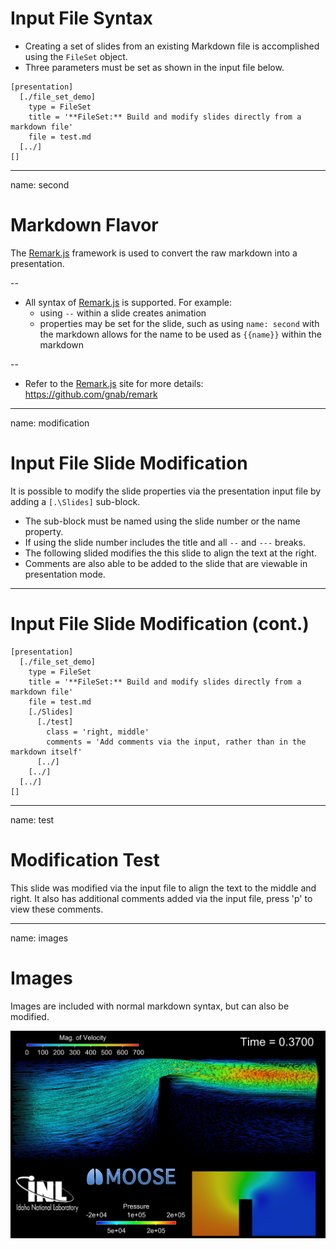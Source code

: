 # Input File Syntax
* Creating a set of slides from an existing Markdown file is accomplished using the `FileSet` object.
* Three parameters must be set as shown in the input file below.

```text
[presentation]
  [./file_set_demo]
    type = FileSet
    title = '**FileSet:** Build and modify slides directly from a markdown file'
    file = test.md
  [../]
[]
```


---
name: second

# Markdown Flavor
The [Remark.js](http://remarkjs.com) framework is used to convert the raw markdown into a presentation.

--
* All syntax of [Remark.js](http://remarkjs.com) is supported. For example:
  - using `--` within a slide creates animation
  - properties may be set for the slide, such as using `name: second` with the markdown allows for the
    name to be used as `{{name}}` within the markdown

--
* Refer to the [Remark.js](http://remarkjs.com) site for more details: https://github.com/gnab/remark

---
name: modification
# Input File Slide Modification
It is possible to modify the slide properties via the presentation input file by adding a `[.\Slides]` sub-block.
* The sub-block must be named using the slide number or the name property.
* If using the slide number includes the title and all  `--` and `---` breaks.
* The following slided modifies the this slide to align the text at the right.
* Comments are also able to be added to the slide that are viewable in presentation mode.

---
# Input File Slide Modification (cont.)
```text
[presentation]
  [./file_set_demo]
    type = FileSet
    title = '**FileSet:** Build and modify slides directly from a markdown file'
    file = test.md
    [./Slides]
      [./test]
        class = 'right, middle'
        comments = 'Add comments via the input, rather than in the markdown itself'
      [../]
    [../]
  [../]
[]
```

---
name: test
# Modification Test
This slide was modified via the input file to align the text to the middle and right. It also has
additional comments added via the input file, press 'p' to view these comments.

---
name: images
# Images
Images are included with normal markdown syntax, but can also be modified.

![A an image caption](example_01.png)

